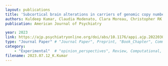 ```yaml
---
layout: publications
title: 'Subcortical brain alterations in carriers of genomic copy number variants'
authors: Kuldeep Kumar, Claudia Modenato, Clara Moreau, Christopher RK Ching, Annabelle Harvey, Sandra Martin-Brevet, Guillaume Huguet, Martineau Jean-Louis, Elise Douard, Charles-Olivier Martin, Nadine Younis, Petra Tamer, Anne M Maillard, Borja Rodriguez-Herreros, Aurélie Pain, 16p11. 2 European Consortium, Simons Searchlight Consortium, Leila Kushan, Dmitry Isaev, Kathryn Alpert, Anjani Ragothaman, Jessica A Turner, Lei Wang, Tiffany C Ho, Lianne Schmaal, Ana I Silva, Marianne BM van den Bree, David EJ Linden, Michael J Owen, Jeremy Hall, Sarah Lippé, Guillaume Dumas, Bogdan Draganski, Boris A Gutman, Ida E Sønderby, Ole A Andreassen, Laura M Schultz, Laura Almasy, David C Glahn, Carrie E Bearden, Paul M Thompson, Sébastien Jacquemont
publication: American Journal of Psychiatry

year: 2023
link: https://ajp.psychiatryonline.org/doi/abs/10.1176/appi.ajp.20220304?af=R&journalCode=ajp
type: "Journal Paper" # "Journal Paper", Preprint, "Book_Chapter", Comment, "Poster_Conference"
category: 
    - "Experimental"  # "opinion_perspectives", Review, Computational, Social Cognitive and Affective Neuroscience, Experimental
filename: 2023.07.12_K.Kumar
---
```

